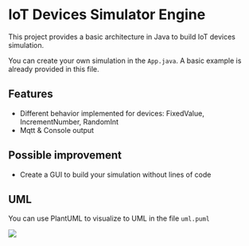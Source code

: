 # IoT Devices Simulator Engine

This project provides a basic architecture in Java to build IoT devices simulation.

You can create your own simulation in the `App.java`. A basic example is already provided in this file.

## Features

- Different behavior implemented for devices: FixedValue, IncrementNumber, RandomInt
- Mqtt & Console output

## Possible improvement

- Create a GUI to build your simulation without lines of code 

## UML

You can use PlantUML to visualize to UML in the file `uml.puml`

![](http://www.plantuml.com/plantuml/png/ZLLTRziW57tdLw0-kSk7jFUegjgfKgUrdPfehnCnToaT1iz0bAdhVn_XsiGcn8rLrP1xkEVudWjS6yiQwof9ICtAtsm3L6XhHEKaixgXRuJw9nUQSzYA4bh41wZv6bxOLeI4XFOUeImqlvZFSzCY5gihp3bu9dH5WzGVJ3eeBhC01Rislg9QSZ-Sqc-wPF8Bix0I5L3h_mtNlW_rb98PG-_43dZ8j5SZgbf21SgQA3AZSEO5L3-t-qKaewvDYU82wWmTzwfi0lEZgzRGdAs4QxUMuEM4aeq3eCx8JPaBN80MJ6cSGNt6LpmpnNLrh-pP-eMoNbl5TgTZGkLaHweYm8IQ8fxjiZgJ8ShrpSA-QxyiwSJ0lhIDK1ilGB4AIDx_zFTUPtj4jnE6yYS7sgBbs3DC1ukxfPV9qgqMF3J_qXjIfD4stGRieyzu55xvIBghCaL9DljOETAOu6a4JmUXbO-QE24dUhG2OzW6pCtV9PHQfTca3YnUfdr0v1AKJK23Oy2ZkHzQSQJvWTKBr3qz67A5U9oOr3UipD2qTY9ut2hfDwGkhBMMm1HrjMTAJPfzuF1NezNJ-XLAk_VorZKDgAuM8-rmpuji9ncm1uVo4CRveL_ZYCOg9PqKNzXCFV_Vo7WpfQPWjOCZOMH8psDXxEB9sTe5otGOzVoQz8ZxVg7OvElGLNnHvChXaAx05qNA57TiwcIerNk1GzDYtidfQnSvi7395VgKXWQcAjwrH5Ted8xi-bkjZ9RGFxVp72roz0Xv-6FjMAQq2rwqiIHtzjUwiQSMMLsBCWdUEUiQy0eLbEsXKyP9ifs3ogv0UmLuWUmfuxOE7BqFxIppVvrZhspBvf9vy1iPUlJib69h2JwGEDGu5UttgI9myMy-xtKkYJVdnUSBEflfy8vxaCGHlVXqY6CZaqEQyAkUpG8AhSX7urfo3OgxIfB_)
